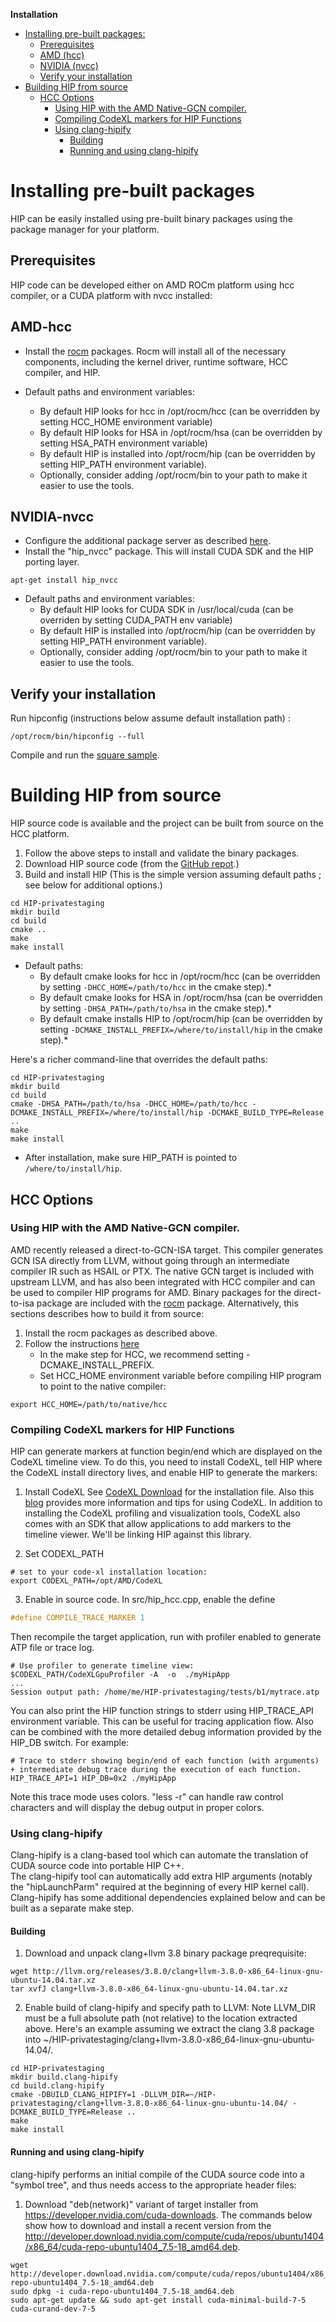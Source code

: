 <!-- START doctoc generated TOC please keep comment here to allow auto update -->
<!-- DON'T EDIT THIS SECTION, INSTEAD RE-RUN doctoc TO UPDATE -->
**Installation** 

- [Installing pre-built packages:](#installing-pre-built-packages)
  - [Prerequisites](#prerequisites)
  - [AMD (hcc)](#amd-hcc)
  - [NVIDIA (nvcc)](#nvidia-nvcc)
  - [Verify your installation](#verify-your-installation)
- [Building HIP from source](#building-hip-from-source)
  - [HCC Options](#hcc-options)
    - [Using HIP with the AMD Native-GCN compiler.](#using-hip-with-the-amd-native-gcn-compiler)
    - [Compiling CodeXL markers for HIP Functions](#compiling-codexl-markers-for-hip-functions)
    - [Using clang-hipify](#using-clang-hipify)
      - [Building](#building)
      - [Running and using clang-hipify](#running-and-using-clang-hipify)

<!-- END doctoc generated TOC please keep comment here to allow auto update -->

# Installing pre-built packages

HIP can be easily installed using pre-built binary packages using the package manager for your platform.

## Prerequisites
HIP code can be developed either on AMD ROCm platform using hcc compiler, or a CUDA platform with nvcc installed:

## AMD-hcc

* Install the [rocm](http://gpuopen.com/getting-started-with-boltzmann-components-platforms-installation/) packages.  Rocm will install all of the necessary components, including the kernel driver, runtime software, HCC compiler, and HIP.

* Default paths and environment variables:

   * By default HIP looks for hcc in /opt/rocm/hcc (can be overridden by setting HCC_HOME environment variable)
   * By default HIP looks for HSA in /opt/rocm/hsa (can be overridden by setting HSA_PATH environment variable) 
   * By default HIP is installed into /opt/rocm/hip (can be overridden by setting HIP_PATH environment variable).
   * Optionally, consider adding /opt/rocm/bin to your path to make it easier to use the tools.


## NVIDIA-nvcc
* Configure the additional package server as described [here](http://gpuopen.com/getting-started-with-boltzmann-components-platforms-installation/).  
* Install the "hip_nvcc" package.  This will install CUDA SDK and the HIP porting layer.
```
apt-get install hip_nvcc
```

* Default paths and environment variables:
   * By default HIP looks for CUDA SDK in /usr/local/cuda (can be overriden by setting CUDA_PATH env variable)
   * By default HIP is installed into /opt/rocm/hip (can be overridden by setting HIP_PATH environment variable).
   * Optionally, consider adding /opt/rocm/bin to your path to make it easier to use the tools.


## Verify your installation
Run hipconfig (instructions below assume default installation path) :
```shell
/opt/rocm/bin/hipconfig --full
```

Compile and run the [square sample](https://github.com/GPUOpen-ProfessionalCompute-Tools/HIP/tree/master/samples/0_Intro/square). 


# Building HIP from source
HIP source code is available and the project can be built from source on the HCC platform. 

1. Follow the above steps to install and validate the binary packages.
2. Download HIP source code (from the [GitHub repot](https://github.com/GPUOpen-ProfessionalCompute-Tools/HIP).)
3. Build and install HIP (This is the simple version assuming default paths ; see below for additional options.)
```
cd HIP-privatestaging
mkdir build
cd build
cmake .. 
make
make install
```

* Default paths:
  * By default cmake looks for hcc in /opt/rocm/hcc (can be overridden by setting ```-DHCC_HOME=/path/to/hcc``` in the cmake step).*
  * By default cmake looks for HSA in /opt/rocm/hsa (can be overridden by setting ```-DHSA_PATH=/path/to/hsa``` in the cmake step).*
  * By default cmake installs HIP to /opt/rocm/hip (can be overridden by setting ```-DCMAKE_INSTALL_PREFIX=/where/to/install/hip``` in the cmake step).*

Here's a richer command-line that overrides the default paths:

```shell
cd HIP-privatestaging
mkdir build
cd build
cmake -DHSA_PATH=/path/to/hsa -DHCC_HOME=/path/to/hcc -DCMAKE_INSTALL_PREFIX=/where/to/install/hip -DCMAKE_BUILD_TYPE=Release ..
make
make install
```

* After installation, make sure HIP_PATH is pointed to `/where/to/install/hip`. 

## HCC Options

### Using HIP with the AMD Native-GCN compiler.
AMD recently released a direct-to-GCN-ISA target.  This compiler generates GCN ISA directly from LLVM, without going through an intermediate compiler 
IR such as HSAIL or PTX.
The native GCN target is included with upstream LLVM, and has also been integrated with HCC compiler and can be used to compiler HIP programs for AMD.
Binary packages for the direct-to-isa package are included with the [rocm](http://gpuopen.com/getting-started-with-boltzmann-components-platforms-installation/) package. 
Alternatively, this sections describes how to build it from source: 

1. Install the rocm packages as described above.
2. Follow the instructions [here](https://github.com/RadeonOpenCompute/HCC-Native-GCN-ISA/wiki)
   * In the make step for HCC, we recommend setting -DCMAKE_INSTALL_PREFIX.  
   * Set HCC_HOME environment variable before compiling HIP program to point to the native compiler:
```shell
export HCC_HOME=/path/to/native/hcc
```


### Compiling CodeXL markers for HIP Functions
HIP can generate markers at function begin/end which are displayed on the CodeXL timeline view.  To do this, you need to install CodeXL, tell HIP
where the CodeXL install directory lives, and enable HIP to generate the markers:

1. Install CodeXL
See [CodeXL Download](http://developer.amd.com/tools-and-sdks/opencl-zone/codexl/?webSyncID=9d9c2cb9-3d73-5e65-268a-c7b06428e5e0&sessionGUID=29beacd0-d654-ddc6-a3e2-b9e6c0b0cc77) for the installation file.
Also this [blog](http://gpuopen.com/getting-up-to-speed-with-the-codexl-gpu-profiler-and-radeon-open-compute/) provides more information and tips for using CodeXL.  In addition to installing the CodeXL profiling 
and visualization tools, CodeXL also comes with an SDK that allow applications to add markers to the timeline viewer.  We'll be linking HIP against this library.

2. Set CODEXL_PATH
```shell
# set to your code-xl installation location:
export CODEXL_PATH=/opt/AMD/CodeXL
```

3. Enable in source code.
In src/hip_hcc.cpp, enable the define 
```c
#define COMPILE_TRACE_MARKER 1
```


Then recompile the target application, run with profiler enabled to generate ATP file or trace log.
```shell
# Use profiler to generate timeline view:
$CODEXL_PATH/CodeXLGpuProfiler -A  -o  ./myHipApp  
...
Session output path: /home/me/HIP-privatestaging/tests/b1/mytrace.atp
```

You can also print the HIP function strings to stderr using HIP_TRACE_API environment variable.  This can be useful for tracing application flow.  Also can be combined with the more detailed debug information provided
by the HIP_DB switch.  For example:
```shell
# Trace to stderr showing begin/end of each function (with arguments) + intermediate debug trace during the execution of each function.
HIP_TRACE_API=1 HIP_DB=0x2 ./myHipApp  
```

Note this trace mode uses colors.  "less -r" can handle raw control characters and will display the debug output in proper colors.


### Using clang-hipify

Clang-hipify is a clang-based tool which can automate the translation of CUDA source code into portable HIP C++.  
The clang-hipify tool can automatically add extra HIP arguments (notably the "hipLaunchParm" required at the 
beginning of every HIP kernel call).   Clang-hipify has some additional dependencies explained below and 
can be built as a separate make step.


#### Building

1.  Download and unpack clang+llvm 3.8 binary package preqrequisite:
```
wget http://llvm.org/releases/3.8.0/clang+llvm-3.8.0-x86_64-linux-gnu-ubuntu-14.04.tar.xz
tar xvfJ clang+llvm-3.8.0-x86_64-linux-gnu-ubuntu-14.04.tar.xz 
```

2. Enable build of clang-hipify and specify path to LLVM:
Note LLVM_DIR must be a full absolute path (not relative) to the location extracted above.  Here's an example assuming we 
extract the clang 3.8 package into ~/HIP-privatestaging/clang+llvm-3.8.0-x86_64-linux-gnu-ubuntu-14.04/.
```
cd HIP-privatestaging
mkdir build.clang-hipify
cd build.clang-hipify
cmake -DBUILD_CLANG_HIPIFY=1 -DLLVM_DIR=~/HIP-privatestaging/clang+llvm-3.8.0-x86_64-linux-gnu-ubuntu-14.04/ -DCMAKE_BUILD_TYPE=Release ..
make
make install
```

#### Running and using clang-hipify
clang-hipify performs an initial compile of the CUDA source code into a "symbol tree", and thus needs access to the appropriate header files:
 1. Download "deb(network)" variant of target installer from https://developer.nvidia.com/cuda-downloads.  The commands below show how to download and install a recent version from the http://developer.download.nvidia.com/compute/cuda/repos/ubuntu1404/x86_64/cuda-repo-ubuntu1404_7.5-18_amd64.deb.

```
wget http://developer.download.nvidia.com/compute/cuda/repos/ubuntu1404/x86_64/cuda-repo-ubuntu1404_7.5-18_amd64.deb
sudo dpkg -i cuda-repo-ubuntu1404_7.5-18_amd64.deb
sudo apt-get update && sudo apt-get install cuda-minimal-build-7-5 cuda-curand-dev-7-5
```

